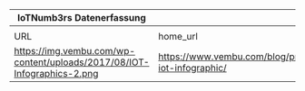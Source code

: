 |IoTNumb3rs Datenerfassung|||||||||||
| ---- | ---- | ---- | ---- | ---- | ---- | ---- | ---- | ---- | ---- | ---- |
||||||||||||
|URL|home_url|filename|device_class|device_count|market_class|market_volume|prognosis_year|publication_year|authorship_class|Dropbox folder|
|https://img.vembu.com/wp-content/uploads/2017/08/IOT-Infographics-2.png|https://www.vembu.com/blog/predictions-iot-infographic/|file14_IOT-Infographics-2.png||||||||MariaMarg/20190113-1500|
